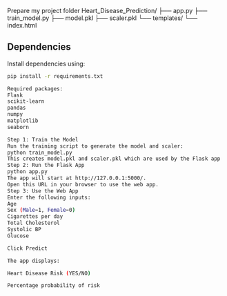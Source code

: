 Prepare my project folder
Heart_Disease_Prediction/
├── app.py
├── train_model.py
├── model.pkl
├── scaler.pkl 
└── templates/
└── index.html

## Dependencies

Install dependencies using:

```bash
pip install -r requirements.txt

Required packages:
Flask
scikit-learn
pandas
numpy
matplotlib
seaborn

Step 1: Train the Model
Run the training script to generate the model and scaler:
python train_model.py
This creates model.pkl and scaler.pkl which are used by the Flask app
Step 2: Run the Flask App
python app.py
The app will start at http://127.0.0.1:5000/.
Open this URL in your browser to use the web app.
Step 3: Use the Web App
Enter the following inputs:
Age
Sex (Male=1, Female=0)
Cigarettes per day
Total Cholesterol
Systolic BP
Glucose

Click Predict

The app displays:

Heart Disease Risk (YES/NO)

Percentage probability of risk
